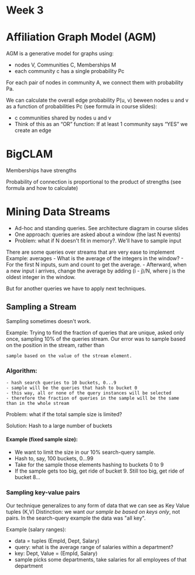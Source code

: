 Week 3
======

# Affiliation Graph Model (AGM)

AGM is a generative model for graphs using:
- nodes V, Communities C, Memberships M
- each community c has a single probability Pc

For each pair of nodes in community A, we connect them with probability Pa.

We can calculate the overall edge probability P(u, v) beween nodes u and v as a function of probabilities Pc (see formula
in course slides):
- c communities shared by nodes u and v
- Think of this as an “OR” function: If at least 1 community says “YES” we create an edge

# BigCLAM
Memberships have strengths

Probability of connection is proportional to the product of strengths (see formula and how to calculate)


# Mining Data Streams

- Ad-hoc and standing queries. See architecture diagram in course slides
- One approach: queries are asked about a window (the last N events)
- Problem: what if N doesn't fit in memory?. We'll have to sample input

There are some queries over streams that are very ease to implement
Example: averages
    - What is the average of the integers in the window?
    - For the first N inputs, sum and count to get the average.
    - Afterward, when a new input i arrives, change the average by adding (i - j)/N, where j is the oldest integer in the window.

But for another queries we have to apply next techniques.

## Sampling a Stream

Sampling sometimes doesn't work.

Example:
Trying to find the fraction of queries that are unique, asked only once,
sampling 10% of the queries stream.
Our error was to sample based on the position in the stream, rather than

    sample based on the value of the stream element.

### Algorithm:
    - hash search queries to 10 buckets, 0...9
    - sample will be the queries that hash to bucket 0
    - this way, all or none of the query instances will be selected
    - therefore the fraction of queries in the sample will be the same than in the whole stream

Problem: what if the total sample size is limited?

Solution:
Hash to a large number of buckets

#### Example (fixed sample size):
- We want to limit the size in our 10% search-query sample.
- Hash to, say, 100 buckets, 0...99
- Take for the sample those elements hashing to buckets 0 to 9
- If the sample gets too big, get ride of bucket 9. Still too big, get ride of bucket 8...

### Sampling key-value pairs
Our technique generalizes to any form of data that we can see as Key Value tuples (K,V)
Distinction: we want *our sample be based on keys only*, not pairs. In the search-query example the data was "all key".

Example (salary ranges):
- data = tuples (EmpId, Dept, Salary)
- query: what is the average range of salaries within a department?
- key: Dept, Value = (EmpId, Salary)
- sample picks some departments, take salaries for all employees of that department














